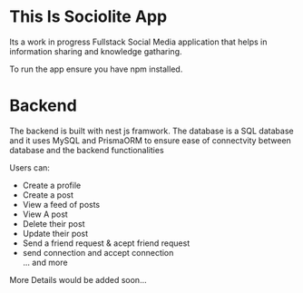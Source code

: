 <h1>This Is Sociolite App</h1>
<p>Its a work in progress Fullstack Social Media application that helps in information sharing and knowledge gatharing.</p>

To run the app ensure you have npm installed.

<h1>Backend</h1>
<p> The backend is built with nest js framwork. The database is a SQL database and it uses MySQL and PrismaORM to ensure ease of connectvity between database and the backend functionalities </p>

Users can:

<ul>
<li>Create a profile</li>
<li>Create a post</li>
<li>View a feed of posts</li>
<li>View A post</li>
<li>Delete their post</li>
<li>Update their post</li>
<li>Send a friend request & acept friend request</li>
<li>send connection and accept connection</li>
... and more
</ul>
<!-- <p></p> -->

More Details would be added soon...
